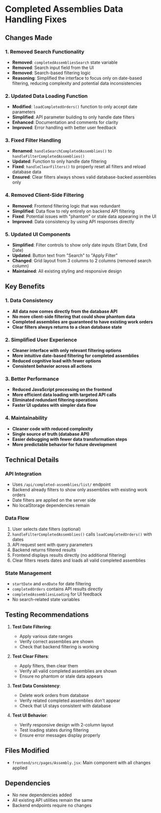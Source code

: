 # Completed Assemblies Data Handling Fixes

## Changes Made

### 1. Removed Search Functionality
- **Removed**: `completedAssembliesSearch` state variable
- **Removed**: Search input field from the UI
- **Removed**: Search-based filtering logic
- **Reasoning**: Simplified the interface to focus only on date-based filtering, reducing complexity and potential data inconsistencies

### 2. Updated Data Loading Function
- **Modified**: `loadCompletedOrders()` function to only accept date parameters
- **Simplified**: API parameter building to only handle date filters
- **Enhanced**: Documentation and comments for clarity
- **Improved**: Error handling with better user feedback

### 3. Fixed Filter Handling
- **Renamed**: `handleSearchCompletedAssemblies()` to `handleFilterCompletedAssemblies()`
- **Updated**: Function to only handle date filtering
- **Fixed**: `handleClearFilters()` to properly reset all filters and reload database data
- **Ensured**: Clear filters always shows valid database-backed assemblies only

### 4. Removed Client-Side Filtering
- **Removed**: Frontend filtering logic that was redundant
- **Simplified**: Data flow to rely entirely on backend API filtering
- **Fixed**: Potential issues with "phantom" or stale data appearing in the UI
- **Improved**: Data consistency by using API responses directly

### 5. Updated UI Components
- **Simplified**: Filter controls to show only date inputs (Start Date, End Date)
- **Updated**: Button text from "Search" to "Apply Filter"
- **Changed**: Grid layout from 3 columns to 2 columns (removed search column)
- **Maintained**: All existing styling and responsive design

## Key Benefits

### 1. Data Consistency
- **All data now comes directly from the database API**
- **No more client-side filtering that could show phantom data**
- **Completed assemblies are guaranteed to have existing work orders**
- **Clear filters always returns to a clean database state**

### 2. Simplified User Experience
- **Cleaner interface with only relevant filtering options**
- **More intuitive date-based filtering for completed assemblies**
- **Reduced cognitive load with fewer options**
- **Consistent behavior across all actions**

### 3. Better Performance
- **Reduced JavaScript processing on the frontend**
- **More efficient data loading with targeted API calls**
- **Eliminated redundant filtering operations**
- **Faster UI updates with simpler data flow**

### 4. Maintainability
- **Cleaner code with reduced complexity**
- **Single source of truth (database API)**
- **Easier debugging with fewer data transformation steps**
- **More predictable behavior for future development**

## Technical Details

### API Integration
- Uses `/api/completed-assemblies/list/` endpoint
- Backend already filters to show only assemblies with existing work orders
- Date filters are applied on the server side
- No localStorage dependencies remain

### Data Flow
1. User selects date filters (optional)
2. `handleFilterCompletedAssemblies()` calls `loadCompletedOrders()` with dates
3. API request sent with query parameters
4. Backend returns filtered results
5. Frontend displays results directly (no additional filtering)
6. Clear filters resets dates and loads all valid completed assemblies

### State Management
- `startDate` and `endDate` for date filtering
- `completedOrders` contains API results directly
- `completedAssembliesLoading` for UI feedback
- No search-related state variables

## Testing Recommendations

1. **Test Date Filtering**:
   - Apply various date ranges
   - Verify correct assemblies are shown
   - Check that backend filtering is working

2. **Test Clear Filters**:
   - Apply filters, then clear them
   - Verify all valid completed assemblies are shown
   - Ensure no phantom or stale data appears

3. **Test Data Consistency**:
   - Delete work orders from database
   - Verify related completed assemblies don't appear
   - Check that UI stays consistent with database

4. **Test UI Behavior**:
   - Verify responsive design with 2-column layout
   - Test loading states during filtering
   - Ensure error messages display properly

## Files Modified

- `frontend/src/pages/Assembly.jsx`: Main component with all changes applied

## Dependencies

- No new dependencies added
- All existing API utilities remain the same
- Backend endpoints require no changes

